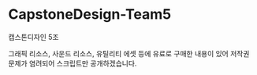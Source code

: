 # CapstoneDesign-Team5
캡스톤디자인 5조

그래픽 리소스, 사운드 리소스, 유틸리티 에셋 등에 유료로 구매한 내용이 있어 저작권 문제가 염려되어 스크립트만 공개하겠습니다.
